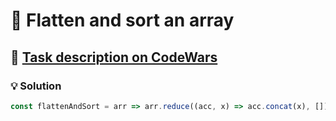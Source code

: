 # 📝 Flatten and sort an array

## 🔗 [Task description on CodeWars](https://www.codewars.com/kata/57ee99a16c8df7b02d00045f)

### 💡 Solution

```javascript
const flattenAndSort = arr => arr.reduce((acc, x) => acc.concat(x), []).sort((a, b) => a - b);
```
